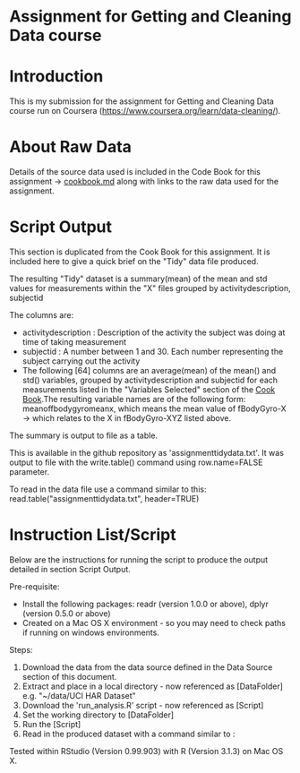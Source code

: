 Assignment for Getting and Cleaning Data course
============================================================

Introduction
============

This is my submission for the assignment for Getting and Cleaning Data course run on Coursera (https://www.coursera.org/learn/data-cleaning/).

About Raw Data
===============

Details of the source data used is included in the Code Book for this assignment -> [cookbook.md](https://github.com/carrauk/Getting_Cleaning_Data/blob/master/codebook.md) along with links to the raw data used for the assignment.


Script Output
==============
This section is duplicated from the Cook Book for this assignment. It is included here to give a quick brief on the "Tidy" data file produced.

The resulting "Tidy" dataset is a summary(mean) of the mean and std values for measurements within the "X" files grouped by activitydescription, subjectid

The columns are:

* activitydescription : Description of the activity the subject was doing at time of taking measurement
* subjectid            : A number between 1 and 30. Each number representing the subject carrying out the activity
* The following [64] columns are an average(mean) of the mean() and std() variables, grouped by activitydescription and subjectid for each measurements listed in the "Variables Selected" section of the [Cook Book](https://github.com/carrauk/Getting_Cleaning_Data/blob/master/codebook.md).The resulting variable names are of the following form: meanoffbodygyromeanx, which means the mean value of fBodyGyro-X -> which relates to the X in fBodyGyro-XYZ listed above.

The summary is output to file as a table.

This is available in the github repository as 'assignmenttidydata.txt'. It was output to file with the write.table() command using row.name=FALSE parameter.

To read in the data file use a command similar to this: read.table("assignmenttidydata.txt", header=TRUE)

Instruction List/Script
==============

Below are the instructions for running the script to produce the output detailed in section Script Output.

Pre-requisite:

* Install the following packages: readr (version 1.0.0 or above), dplyr (version 0.5.0 or above)
* Created on a Mac OS X environment - so you may need to check paths if running on windows environments.

Steps:

1. Download the data from the data source defined in the Data Source section of this document.
2. Extract and place in a local directory - now referenced as [DataFolder] e.g. "~/data/UCI HAR Dataset"
3. Download the 'run_analysis.R' script - now referenced as [Script]
4. Set the working directory to [DataFolder]
5. Run the [Script]
6. Read in the produced dataset with a command similar to : 

Tested within RStudio (Version 0.99.903) with R (Version 3.1.3) on Mac OS X.
